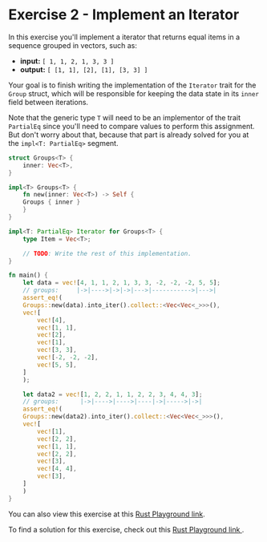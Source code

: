 # Exercise 2 - Implement an Iterator

In this exercise you'll implement a iterator that returns equal items in a sequence grouped in vectors, such as:

- **input:** `[ 1, 1, 2, 1, 3, 3 ]`
- **output:** `[ [1, 1], [2], [1], [3, 3] ]`

Your goal is to finish writing the implementation of the `Iterator` trait for the `Group` struct, which will be responsible for keeping the data state in its `inner` field between iterations.

Note that the generic type `T` will need to be an implementor of the trait `PartialEq` since you'll need to compare values to perform this assignment. But don't worry about that, because that part is already solved for you at the `impl<T: PartialEq>` segment.

```rust
struct Groups<T> {
    inner: Vec<T>,
}

impl<T> Groups<T> {
    fn new(inner: Vec<T>) -> Self {
	Groups { inner }
    }
}

impl<T: PartialEq> Iterator for Groups<T> {
    type Item = Vec<T>;

    // TODO: Write the rest of this implementation.
}

fn main() {
    let data = vec![4, 1, 1, 2, 1, 3, 3, -2, -2, -2, 5, 5];
    // groups:     |->|---->|->|->|--->|----------->|--->|
    assert_eq!(
	Groups::new(data).into_iter().collect::<Vec<Vec<_>>>(),
	vec![
	    vec![4],
	    vec![1, 1],
	    vec![2],
	    vec![1],
	    vec![3, 3],
	    vec![-2, -2, -2],
	    vec![5, 5],
	]
    );

    let data2 = vec![1, 2, 2, 1, 1, 2, 2, 3, 4, 4, 3];
    // groups:      |->|---->|---->|----|->|----->|->|
    assert_eq!(
	Groups::new(data2).into_iter().collect::<Vec<Vec<_>>>(),
	vec![
	    vec![1],
	    vec![2, 2],
	    vec![1, 1],
	    vec![2, 2],
	    vec![3],
	    vec![4, 4],
	    vec![3],
	]
    )
}
```

You can also view this exercise at this [Rust Playground link](https://play.rust-lang.org/?version=stable&mode=debug&edition=2018&gist=74f513d95c9eab321ec4b71bee7058ca).

To find a solution for this exercise, check out this [Rust Playground link
](https://play.rust-lang.org/?version=stable&mode=debug&edition=2018&gist=ea40ee2c11b8fd3937e4a5a7362abea6).

